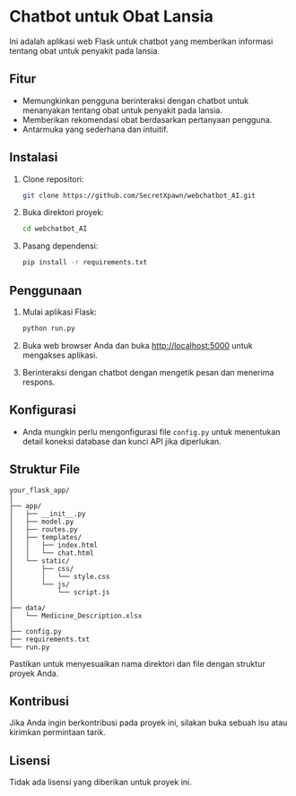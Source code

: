 # Chatbot untuk Obat Lansia

Ini adalah aplikasi web Flask untuk chatbot yang memberikan informasi tentang obat untuk penyakit pada lansia.

## Fitur

- Memungkinkan pengguna berinteraksi dengan chatbot untuk menanyakan tentang obat untuk penyakit pada lansia.
- Memberikan rekomendasi obat berdasarkan pertanyaan pengguna.
- Antarmuka yang sederhana dan intuitif.

## Instalasi

1. Clone repositori:

    ```bash
    git clone https://github.com/SecretXpawn/webchatbot_AI.git
    ```

2. Buka direktori proyek:

    ```bash
    cd webchatbot_AI
    ```

3. Pasang dependensi:

    ```bash
    pip install -r requirements.txt
    ```

## Penggunaan

1. Mulai aplikasi Flask:

    ```bash
    python run.py
    ```

2. Buka web browser Anda dan buka [http://localhost:5000](http://localhost:5000) untuk mengakses aplikasi.

3. Berinteraksi dengan chatbot dengan mengetik pesan dan menerima respons.

## Konfigurasi

- Anda mungkin perlu mengonfigurasi file `config.py` untuk menentukan detail koneksi database dan kunci API jika diperlukan.

## Struktur File

```
your_flask_app/
│
├── app/
│   ├── __init__.py
│   ├── model.py
│   ├── routes.py
│   ├── templates/
│   │   ├── index.html
│   │   └── chat.html
│   └── static/
│       ├── css/
│       │   └── style.css
│       └── js/
│           └── script.js
│
├── data/
│   └── Medicine_Description.xlsx 
│
├── config.py
├── requirements.txt
└── run.py
```

Pastikan untuk menyesuaikan nama direktori dan file dengan struktur proyek Anda.

## Kontribusi

Jika Anda ingin berkontribusi pada proyek ini, silakan buka sebuah isu atau kirimkan permintaan tarik.

## Lisensi

Tidak ada lisensi yang diberikan untuk proyek ini.


